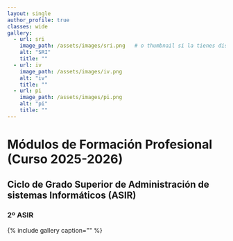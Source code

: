 ```yaml
---
layout: single
author_profile: true
classes: wide
gallery:
  - url: sri
    image_path: /assets/images/sri.png   # o thumbnail si la tienes distinta
    alt: "SRI"
    title: ""
  - url: iv
    image_path: /assets/images/iv.png
    alt: "iv"
    title: ""
  - url: pi
    image_path: /assets/images/pi.png
    alt: "pi"
    title: ""
---
```

# Módulos de Formación Profesional (Curso 2025-2026)

## Ciclo de Grado Superior de Administración de sistemas Informáticos (ASIR)

### 2º ASIR

{% include gallery caption="" %}

<!--

* [Implantación de aplicaciones web](iaw)

---

* [Cursos anteriores](anteriores.html)
-->
